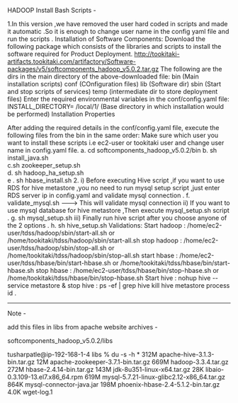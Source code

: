 HADOOP Install Bash Scripts - 

1.In this version ,we have removed the user hard coded in scripts and made it automatic .So it is enough to change user name in the config yaml file and run the scripts .
Installation of Software Components:
Download the following package which consists of the libraries and scripts to install the software required for Product Deployment.
http://tookitaki-artifacts.tookitaki.com/artifactory/Software-packages/v5/softcomponents_hadoop_v5.0.2.tar.gz
The following are the dirs in the main directory of the above-downloaded file:
bin (Main installation scripts)
conf (COnfiguration files)
lib (Software dir)
sbin (Start and stop scripts of services)
temp (intermediate dir to store deployment files)
Enter the required environmental variables in the conf/config.yaml file:
INSTALL_DIRECTORY=  /local/1/  (Base directory in which installation would be performed)
Installation Properties
 

 
After adding the required details in the conf/config.yaml file, execute the following files from the bin in the same order:
Make sure which user you want to install these scripts i.e ec2-user or tookitaki user and change user name in config.yaml file.
           a. cd softcomponents_hadoop_v5.0.2/bin
           b. sh install_java.sh    
           c.sh zookeeper_setup.sh   
           d. sh  hadoop_ha_setup.sh  
           e . sh  hbase_install.sh 
2. i) Before executing Hive script ,if you want to use RDS for hive metastore ,you no need to run mysql setup script ,just enter RDS server ip in config.yaml and  validate mysql connection .
           f. validate_mysql.sh   ---> This will validate mysql connection 
    ii) If you want to use mysql database for hive metastore ,Then execute mysql_setup.sh script .
         g. sh mysql_setup.sh
    iii)  Finally run hive script after you choose anyone of the 2 options .
       h. sh hive_setup.sh
Validations:
Start hadoop :
/home/ec2-user/tdss/hadoop/sbin/start-all.sh
or 
/home/tookitaki/tdss/hadoop/sbin/start-all.sh
stop hadoop :
/home/ec2-user/tdss/hadoop/sbin/stop-all.sh
or
/home/tookitaki/tdss/hadoop/sbin/stop-all.sh
start hbase : 
/home/ec2-user/tdss/hbase/bin/start-hbase.sh
or
/home/tookitaki/tdss/hbase/bin/start-hbase.sh
stop hbase :
/home/ec2-user/tdss/hbase/bin/stop-hbase.sh
or
/home/tookitaki/tdss/hbase/bin/stop-hbase.sh
Start hive : 
nohup hive --service metastore &
stop hive : 
ps -ef | grep hive 
kill hive metastore process id .

---------------------------------------


Note - 

add this files in libs from apache website archives - 

softcomponents_hadoop_v5.0.2/libs

tusharpatle@ip-192-168-1-4 libs % du -s -h *
312M	apache-hive-3.1.3-bin.tar.gz
 12M	apache-zookeeper-3.7.1-bin.tar.gz
669M	hadoop-3.3.4.tar.gz
272M	hbase-2.4.14-bin.tar.gz
143M	jdk-8u351-linux-x64.tar.gz
 28K	libaio-0.3.109-13.el7.x86_64.rpm
619M	mysql-5.7.21-linux-glibc2.12-x86_64.tar.gz
864K	mysql-connector-java.jar
198M	phoenix-hbase-2.4-5.1.2-bin.tar.gz
4.0K	wget-log.1
